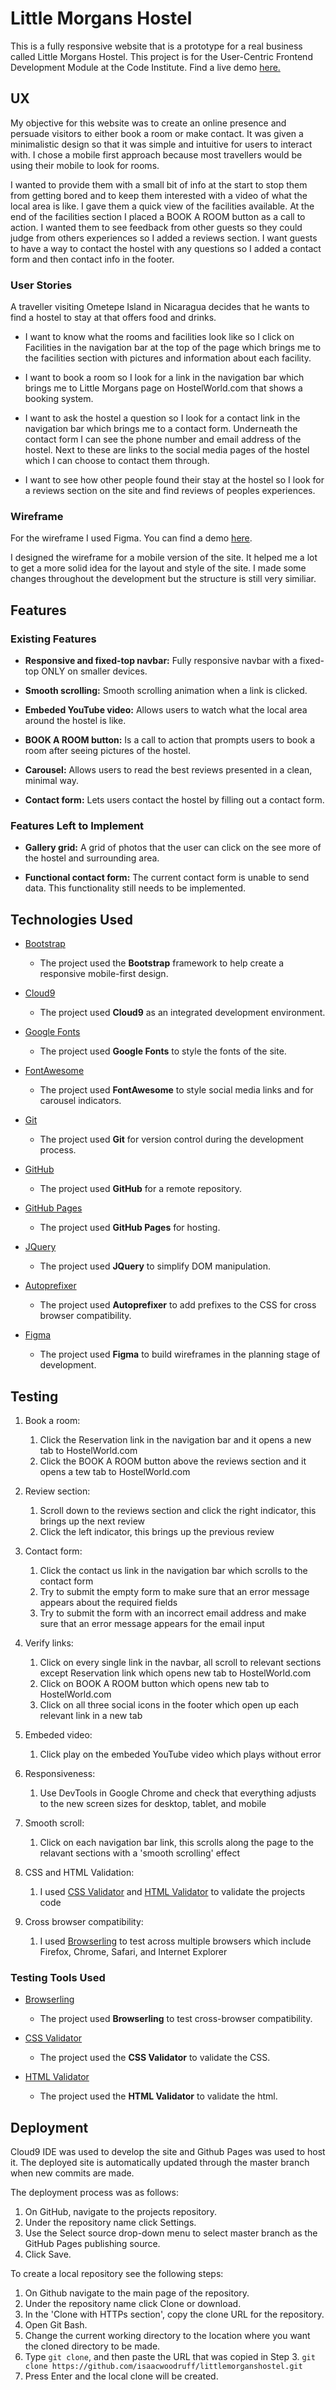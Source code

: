 # Little Morgans Hostel

This is a fully responsive website that is a prototype for a real business called Little Morgans Hostel. This project is for the User-Centric Frontend Development Module at the Code Institute. Find a live demo [here.](https://isaacwoodruff.github.io/littlemorganshostel)


## UX

My objective for this website was to create an online presence and persuade visitors to either book a room or make contact. It was given a minimalistic design so that it was simple and intuitive for users to interact with. I chose a mobile first approach because most travellers would be using their mobile to look for rooms.


I wanted to provide them with a small bit of info at the start to stop them from getting bored and to keep them interested with a video of what the local area is like. I gave them a quick view of the facilities available. At the end of the facilities section I placed a BOOK A ROOM button as a call to action. I wanted them to see feedback from other guests so they could judge from others experiences so I added a reviews section. I want guests to have a way to contact the hostel with any questions so I added a contact form and then contact info in the footer.

### User Stories

A traveller visiting Ometepe Island in Nicaragua decides that he wants to find a hostel to stay at that offers food and drinks.


* I want to know what the rooms and facilities look like so I click on Facilities in the navigation bar at the top of the page which brings me to the facilities section with pictures and information about each facility.

* I want to book a room so I look for a link in the navigation bar which brings me to Little Morgans page on HostelWorld.com that shows a booking system.

* I want to ask the hostel a question so I look for a contact link in the navigation bar which brings me to a contact form. Underneath the contact form I can see the phone number and email address of the hostel. Next to these are links to the social media pages of the hostel which I can choose to contact them through.

* I want to see how other people found their stay at the hostel so I look for a reviews section on the site and find reviews of peoples experiences.


### Wireframe

For the wireframe I used Figma. You can find a demo [here](https://www.figma.com/proto/O7nG50WtbLtGdR44jEKAUl2A/Little-Morgans-Hostel?node-id=7%3A34&scaling=scale-down).


I designed the wireframe for a mobile version of the site. It helped me a lot to get a more solid idea for the layout and style of the site. I made some changes throughout the development but the structure is still very similiar.


## Features

### Existing Features
* **Responsive and fixed-top navbar:** Fully responsive navbar with a fixed-top ONLY on smaller devices.

* **Smooth scrolling:** Smooth scrolling animation when a link is clicked.

* **Embeded YouTube video:** Allows users to watch what the local area around the hostel is like.

* **BOOK A ROOM button:** Is a call to action that prompts users to book a room after seeing pictures of the hostel.

* **Carousel:** Allows users to read the best reviews presented in a clean, minimal way.

* **Contact form:** Lets users contact the hostel by filling out a contact form.


### Features Left to Implement

* **Gallery grid:** A grid of photos that the user can click on the see more of the hostel and surrounding area.

* **Functional contact form:** The current contact form is unable to send data. This functionality still needs to be implemented.

## Technologies Used

- [Bootstrap](https://getbootstrap.com/)
    - The project used the **Bootstrap** framework to help create a responsive mobile-first design.

- [Cloud9](https://c9.io)
    - The project used **Cloud9** as an integrated development environment.

- [Google Fonts](https://fonts.google.com/)
    - The project used **Google Fonts** to style the fonts of the site.

- [FontAwesome](https://fontawesome.com/)
    - The project used **FontAwesome** to style social media links and for carousel indicators.

- [Git](https://git-scm.com)
    - The project used **Git** for version control during the development process. 

- [GitHub](https://github.com/)
    - The project used **GitHub** for a remote repository.

- [GitHub Pages](https://pages.github.com/)
    - The project used **GitHub Pages** for hosting.

- [JQuery](https://jquery.com)
    - The project used **JQuery** to simplify DOM manipulation.

- [Autoprefixer](https://autoprefixer.github.io/)
    - The project used **Autoprefixer** to add prefixes to the CSS for cross browser compatibility.

- [Figma](https://www.figma.com/)
    - The project used **Figma** to build wireframes in the planning stage of development.


## Testing

1. Book a room:
    1. Click the Reservation link in the navigation bar and it opens a new tab to HostelWorld.com
    2. Click the BOOK A ROOM button above the reviews section and it opens a tew tab to HostelWorld.com
    
2. Review section:
    1. Scroll down to the reviews section and click the right indicator, this brings up the next review
    2. Click the left indicator, this brings up the previous review

3. Contact form:
    1. Click the contact us link in the navigation bar which scrolls to the contact form
    2. Try to submit the empty form to make sure that an error message appears about the required fields
    3. Try to submit the form with an incorrect email address and make sure that an error message appears for the email input

4. Verify links:
    1. Click on every single link in the navbar, all scroll to relevant sections except Reservation link which opens new tab to HostelWorld.com
    2. Click on BOOK A ROOM button which opens new tab to HostelWorld.com
    3. Click on all three social icons in the footer which open up each relevant link in a new tab

5. Embeded video:
    1. Click play on the embeded YouTube video which plays without error

6. Responsiveness:
    1. Use DevTools in Google Chrome and check that everything adjusts to the new screen sizes for desktop, tablet, and mobile

7. Smooth scroll:
    1. Click on each navigation bar link, this scrolls along the page to the relavant sections with a 'smooth scrolling' effect

8. CSS and HTML Validation:
    1. I used [CSS Validator](https://jigsaw.w3.org/css-validator/) and [HTML Validator](https://validator.w3.org/) to validate the projects code

8. Cross browser compatibility:
    1. I used [Browserling](https://www.browserling.com/) to test across multiple browsers which include Firefox, Chrome, Safari, and Internet Explorer

### Testing Tools Used

- [Browserling](https://www.browserling.com/)
    - The project used **Browserling** to test cross-browser compatibility.

- [CSS Validator](https://jigsaw.w3.org/css-validator/)
    - The project used the **CSS Validator** to validate the CSS.

- [HTML Validator](https://validator.w3.org/)
    - The project used the **HTML Validator** to validate the html.

## Deployment

Cloud9 IDE was used to develop the site and Github Pages was used to host it. The deployed site is automatically updated through the master branch when new commits are made.

The deployment process was as follows:
1. On GitHub, navigate to the projects repository.
2. Under the repository name click Settings.
3. Use the Select source drop-down menu to select master branch as the GitHub Pages publishing source.
4. Click Save.

To create a local repository see the following steps:
1. On Github navigate to the main page of the repository.
2. Under the repository name click Clone or download.
3. In the 'Clone with HTTPs section', copy the clone URL for the repository.
4. Open Git Bash.
5. Change the current working directory to the location where you want the cloned directory to be made.
6. Type `git clone`, and then paste the URL that was copied in Step 3.
    `git clone https://github.com/isaacwoodruff/littlemorganshostel.git`
7. Press Enter and the local clone will be created.
